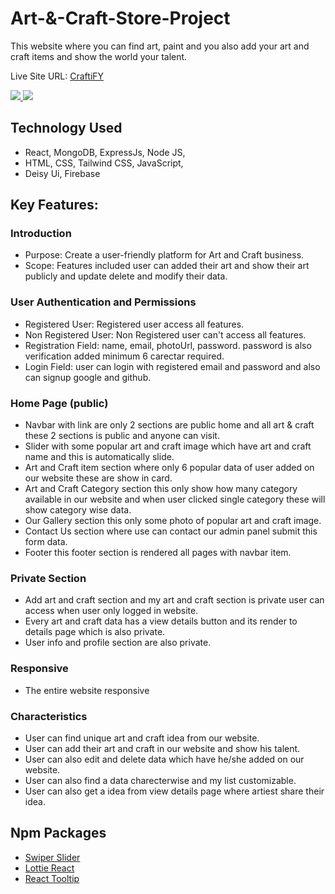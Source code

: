 # Art-&-Craft-Store-Project

This website where you can find art, paint and you also add your art and craft items and show the world your talent.

Live Site URL: [CraftiFY](https://craftify-art-store.web.app/)

<a href="https://craftify-art-store.web.app">
  <img src="https://github.com/programming-hero-web-course-4/B9A10-client-side-joysaha023/blob/main/demo-1.png" />
</a>

<a href="https://craftify-art-store.web.app">
  <img src="https://github.com/programming-hero-web-course-4/B9A10-client-side-joysaha023/blob/main/demo-2.png" />
</a>


## Technology Used

 - React, MongoDB, ExpressJs, Node JS,
 - HTML, CSS, Tailwind CSS, JavaScript,
 - Deisy Ui, Firebase


## Key Features:
### Introduction
- Purpose: Create a user-friendly platform for Art and Craft business.
- Scope: Features included user can added their art and show their art publicly and update delete and modify their data.

### User Authentication and Permissions
- Registered User: Registered user access all features.
- Non Registered User: Non Registered user can't access all features.
- Registration Field: name, email, photoUrl, password. password is also verification added minimum 6 carectar required.
- Login Field: user can login with registered email and password and also can signup google and github.

### Home Page (public)
- Navbar with link are only 2 sections are public home and all art & craft these 2 sections is public and anyone can visit.
- Slider with some popular art and craft image which have art and craft name and this is automatically slide.
- Art and Craft item section where only 6 popular data of user added on our website these are show in card.
- Art and Craft Category section this only show how many category available in our website and when user clicked single category these will show category wise data.
- Our Gallery section this only some photo of popular art and craft image.
- Contact Us section where use can contact our admin panel submit this form data.
- Footer this footer section is rendered all pages with navbar item.

### Private Section
- Add art and craft section and my art and craft section is private user can access when user only logged in website.
- Every art and craft data has a view details button and its render to details page which is also private.
- User info and profile section are also private.

### Responsive
- The entire website responsive

### Characteristics
- User can find unique art and craft idea from our website.
- User can add their art and craft in our website and show his talent.
- User can also edit and delete data which have he/she added on our website.
- User can also find a data charecterwise and my list customizable.
- User can also get a idea from view details page where artiest share their idea.

## Npm Packages
- [Swiper Slider](https://swiperjs.com)
- [Lottie React](https://www.npmjs.com/package/lottie-react)
- [React Tooltip](https://react-tooltip.com)